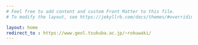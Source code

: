 ```yaml
---
# Feel free to add content and custom Front Matter to this file.
# To modify the layout, see https://jekyllrb.com/docs/themes/#overriding-theme-defaults

layout: home
redirect_to : https://www.geol.tsukuba.ac.jp/~rokuwaki/
---
```

